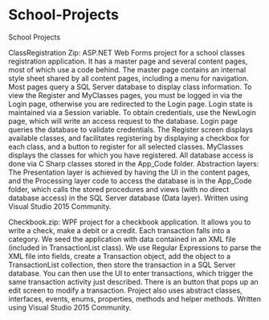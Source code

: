 # School-Projects
School Projects


ClassRegistration Zip: 
ASP.NET Web Forms project for a school classes registration application. It has a master page and several content pages, most of which use a code behind. The master page contains an internal style sheet shared by all content pages, including a menu for navigation. Most pages query a SQL Server database to display class information. To view the Register and MyClasses pages, you must be logged in via the Login page, otherwise you are redirected to the Login page. Login state is maintained via a Session variable. To obtain credentials, use the NewLogin page, which will write an access request to the database. Login page queries the database to validate credentials. The Register screen displays available classes, and facilitates registering by displaying a checkbox for each class, and a button to register for all selected classes. MyClasses displays the classes for which you have registered. All database access is done via C Sharp classes stored in the App_Code folder. Abstraction layers: The Presentation layer is achieved by having the UI in the content pages, and the Processing layer code to access the database is in the App_Code folder, which calls the stored procedures and views (with no direct database access) in the SQL Server database (Data layer). Written using Visual Studio 2015 Community.


Checkbook.zip: 
WPF project for a checkbook application. It allows you to write a check, make a debit or a credit. Each transaction falls into a category. We seed the application with data contained in an XML file (included in TransactionList class). We use Regular Expressions to parse the XML file into fields, create a Transaction object, add the object to a TransactionList collection, then store the transaction in a SQL Server database. You can then use the UI to enter transactions, which trigger the same transaction activity just described. There is an <Edit> button that pops up an edit screen to modify a transaction. Project also uses abstract classes, interfaces, events, enums, properties, methods and helper methods. Written using Visual Studio 2015 Community.





